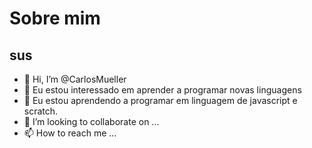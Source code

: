 # Sobre  mim
## sus
- 👋 Hi, I’m @CarlosMueller
- 👀 Eu estou interessado em aprender a programar novas linguagens 
- 🌱 Eu estou aprendendo a programar em linguagem de javascript e scratch.
- 💞️ I’m looking to collaborate on ...
- 📫 How to reach me ...

<!---
CarlosMueller/CarlosMueller is a ✨ special ✨ repository because its `README.md` (this file) appears on your GitHub profile.
You can click the Preview link to take a look at your changes.
--->
